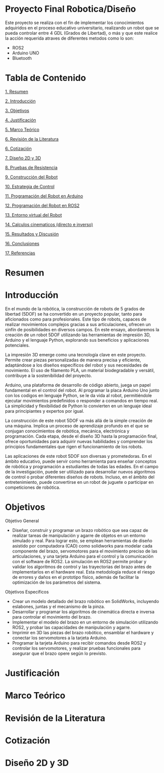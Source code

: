 # Proyecto Final Robotica/Diseño
Este proyecto se realiza con el fin de implementar los conocimientos adquiridos en el proceso educativo universitario, realizando un robot que se pueda controlar entre 4 GDL (Grados de Libertad), o más y que este realice la acción requerida atraves de diferentes metodos como lo son:
- ROS2
- Arduino UNO
- Bluetooth

# Tabla de Contenido
[1. Resumen](#resumen)

[2. Introducción](#introducción)

[3. Objetivos](#objetivos)

[4. Justificación](#justificación)

[5. Marco Teórico](#marco-teórico)

[6. Revisión de la Literatura](#revisión-de-la-literatura)

[6. Cotización](#cotización)

[7. Diseño 2D y 3D](#diseño-2D-y-3D)

[8. Pruebas de Resistencia](#pruebas-de-resistencia)

[9. Construcción del Robot](#construcción-del-robot)

[10. Estrategia de Control](#estrategia-de-control)

[11. Programación del Robot en Arduino](#porgramación-del-robot-en-arduino)

[12. Programación del Robot en ROS2](#programación-del-robot-en-ros2)

[13. Entorno virtual del Robot](#entorno-virtual-del-robot)

[14. Calculos cinematicos (directo e inverso)](#calculos-cinematicos-directos-e-inversos)

[15. Resultados y Discusión](#resultados-y-discusión)

[16. Conclusiones](#conclusiones)

[17. Referencias](#referencias)

# Resumen


# Introducción
En el mundo de la robótica, la construcción de robots de 5 grados de libertad (5DOF) se ha convertido en un proyecto popular, tanto para aficionados como para profesionales. Este tipo de robots, capaces de realizar movimientos complejos gracias a sus articulaciones, ofrecen un sinfín de posibilidades en diversos campos. En este ensayo, abordaremos la creación de un robot 5DOF utilizando las herramientas de impresión 3D, Arduino y el lenguaje Python, explorando sus beneficios y aplicaciones potenciales.

La impresión 3D emerge como una tecnología clave en este proyecto. Permite crear piezas personalizadas de manera precisa y eficiente, adaptándose a los diseños específicos del robot y sus necesidades de movimiento. El uso de filamento PLA, un material biodegradable y versátil, contribuye a la sostenibilidad del proyecto.

Arduino, una plataforma de desarrollo de código abierto, juega un papel fundamental en el control del robot. Al programar la placa Arduino Uno junto con los codigos en lenguaje Python, se le da vida al robot, permitiéndole ejecutar movimientos predefinidos o responder a comandos en tiempo real. La simplicidad y flexibilidad de Python lo convierten en un lenguaje ideal para principiantes y expertos por igual.

La construcción de este robot 5DOF va más allá de la simple creación de una máquina. Implica un proceso de aprendizaje profundo en el que se conjugan conocimientos de robótica, mecánica, electrónica y programación. Cada etapa, desde el diseño 3D hasta la programación final, ofrece oportunidades para adquirir nuevas habilidades y comprender los principios fundamentales que rigen el funcionamiento de los robots.

Las aplicaciones de este robot 5DOF son diversas y prometedoras. En el ámbito educativo, puede servir como herramienta para enseñar conceptos de robótica y programación a estudiantes de todas las edades. En el campo de la investigación, puede ser utilizado para desarrollar nuevos algoritmos de control o probar diferentes diseños de robots. Incluso, en el ámbito del entretenimiento, puede convertirse en un robot de juguete o participar en competiciones de robótica. 
# Objetivos
Objetivo General

- Diseñar, construir y programar un brazo robótico que sea capaz de realizar tareas de manipulación y agarre de objetos en un entorno simulado y real. Para lograr esto, se emplean herramientas de diseño asistido por computadora (CAD) como solidworks para modelar cada componente del brazo, servomotores para el movimiento preciso de las articulaciones, y una tarjeta Arduino para el control y la comunicación con el software de ROS2. La simulación en ROS2 permite probar y validar los algoritmos de control y las trayectorias del brazo antes de implementarlos en el hardware real. Esta metodología reduce el riesgo de errores y daños en el prototipo físico, además de facilitar la optimización de los parámetros del sistema.

Objetivos Especificos 
 
- Crear un modelo detallado del brazo robótico en SolidWorks, incluyendo eslabones, juntas y el mecanismo de la pinza.
- Desarrollar y programar los algoritmos de cinemática directa e inversa para controlar el movimiento del brazo.
- Implementar el modelo del brazo en un entorno de simulación utilizando ROS2, y probar las capacidades de manipulación y agarre.
- Imprimir en 3D las piezas del brazo robótico, ensamblar el hardware y conectar los servomotores a la tarjeta Arduino.
- Programar la tarjeta Arduino para recibir comandos desde ROS2 y controlar los servomotores, y realizar pruebas funcionales para asegurar que el brazo opere según lo previsto.

# Justificación

# Marco Teórico

# Revisión de la Literatura

# Cotización

# Diseño 2D y 3D

